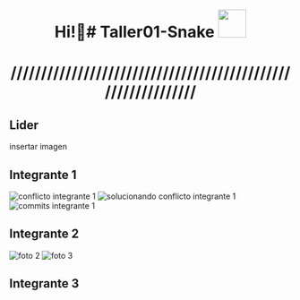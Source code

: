 <h1 align="center"> Hi!👋# Taller01-Snake <img src="https://media.giphy.com/media/mGcNjsfWAjY5AEZNw6/giphy.gif" width="50"></h2>  
 </h1> 
<h1 align="center">/////////////////////////////////////////////////////////////</h1> 

## Lider
insertar imagen

## Integrante 1
![conflicto integrante 1](https://user-images.githubusercontent.com/105894228/194200302-771b7ca0-8809-4ce5-ae3e-389fc2bcde3a.jpg)
![solucionando conflicto integrante 1](https://user-images.githubusercontent.com/105894228/194200312-4bfd7f1d-e441-4782-9157-3b39a0bb3461.jpg)
![commits integrante 1](https://user-images.githubusercontent.com/105894228/194200423-9d538098-e4ac-41ba-9feb-f719a483d8b9.jpg)

## Integrante 2
![foto 2](https://user-images.githubusercontent.com/67281150/194203797-609e8c80-2fca-4d38-af15-b15ccfef639c.png)
![foto 3](https://user-images.githubusercontent.com/67281150/194203801-a4ef83d8-6969-4dbc-841a-3d91d481614d.png)


## Integrante 3
